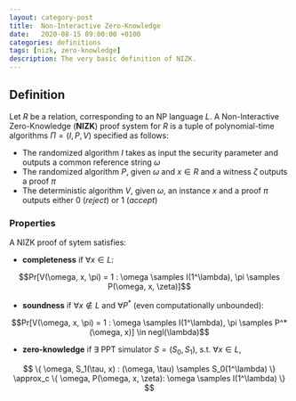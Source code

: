 ```yaml
---
layout: category-post
title:  Non-Interactive Zero-Knowledge
date:   2020-08-15 09:00:00 +0100
categories: definitions
tags: [nizk, zero-knowledge]
description: The very basic definition of NIZK.
---
```

## Definition

Let $R$ be a relation, corresponding to an NP language $L$. A Non-Interactive Zero-Knowledge (**NIZK**) proof system for $R$ is a tuple of polynomial-time algorithms $\Pi = (I, P,V)$ specified as follows:

- The randomized algorithm $I$ takes as input the security parameter and outputs
a common reference string $\omega$
- The randomized algorithm $P$, given $\omega$ and $x \in R$ and a witness $\zeta$ outputs a proof $\pi$
- The deterministic algorithm $V$, given $\omega$, an instance $x$ and a proof $\pi$ outputs either 0 (*reject*) or 1 (*accept*)

### Properties

A NIZK proof of sytem satisfies:

- **completeness** if $\forall x \in L$:

$$Pr[V(\omega, x, \pi) = 1 : \omega \samples I(1^\lambda), \pi \samples P(\omega, x, \zeta)]$$

- **soundness** if $\forall x \not\in L$ and $\forall P^*$ (even computationally unbounded):

$$Pr[V(\omega, x, \pi) = 1 : \omega \samples I(1^\lambda), \pi \samples P^*(\omega, x)] \in negl(\lambda)$$

- **zero-knowledge** if $\exists$ PPT simulator $S = (S_0, S_1)$, s.t. $\forall x \in L$,

$$ \{ \omega, S_1(\tau, x) : (\omega, \tau) \samples S_0(1^\lambda) \} \approx_c \{ \omega, P(\omega, x, \zeta): \omega \samples I(1^\lambda) \} $$